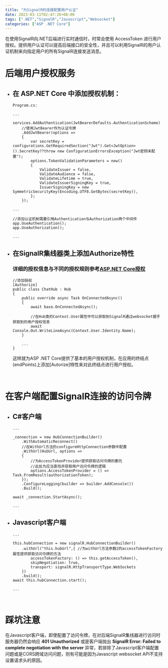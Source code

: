 ```yaml
---
title: "为SignalR的连接配置用户认证"
date: 2023-03-11T02:47:26+08:00
tags: [".NET","SignalR","Javascript","Websocket"]
categories: ["ASP .NET Core"]
---
```


在使用SignalR向.NET后端进行实时通信时，时常会使用 AccessToken 进行用户授权。提供用户认证可以提高后端接口的安全性，并且可以利用SignalR的用户认证机制来向指定用户的所有SignalR连接发送消息。

# 后端用户授权服务
- ## 在 ASP.NET Core 中添加授权机制：

    ```
    Program.cs:

    ...

    services.AddAuthentication(JwtBearerDefaults.AuthenticationScheme)
        //使用JwtBearer作为认证令牌
        .AddJwtBearer(options =>
        {
            var secretKey = configurations.GetRequiredSection("Jwt").Get<JwtOption>().SecretKey??throw new ConfigurationErrorsException("Jwt密钥未配置");
            options.TokenValidationParameters = new()
            {
                ValidateIssuer = false,
                ValidateAudience = false,
                ValidateLifetime = true,
                ValidateIssuerSigningKey = true,
                IssuerSigningKey = new SymmetricSecurityKey(Encoding.UTF8.GetBytes(secretKey)),
            };
        });

    ...

    //添加认证机制需要引用Authentication与Authorization两个中间件
    app.UseAuthentication();
    app.UseAuthorization();

    ...
    ```

- ## 在SignalR集线器类上添加Authorize特性  
  ###  详细的授权信息与不同的授权规则参考[ASP.NET Core授权](https://learn.microsoft.com/zh-cn/aspnet/core/security/authorization/introduction?view=aspnetcore-6.0)
    ```
    //添加授权
    [Authorize]
    public class ChatHub : Hub
    {
        public override async Task OnConnectedAsync()
        {
            await base.OnConnectedAsync();

            //在Hub类的Context.User属性中可以获取到SignalR通过websocket握手获取到的用户授权信息
            await Console.Out.WriteLineAsync(Context.User.Identity.Name);
        }
        
        ...
    }
    ```

    这样就为ASP .NET Core提供了基本的用户授权机制，在应用的终结点(endPoints)上添加[Autorize]特性来对此终结点进行用户授权。

<br>

# 在客户端配置SignalR连接的访问令牌
- ## C#客户端
    ```
    ...

    _connection = new HubConnectionBuilder()
        .WithAutomaticReconnect()
        //在WithUrl方法的configureHttpConnection参数中配置
        .WithUrl(HubUrl, options =>
        {
            //为AccessTokenProvider提供获取访问令牌的委托
            //此处为应当查找并获取用户访问令牌的逻辑
            options.AccessTokenProvider = () => Task.FromResult(authorizationToken);
        });
        .ConfigureLogging(builder => builder.AddConsole())
        .Build();
    
    await _connection.StartAsync();

    ...

    ```

- ## Javascript客户端
    ```
    ...

    this.hubConnection = new signalR.HubConnectionBuilder()
        .withUrl("this.hubUrl",{ //为withUrl方法参数2的accessTokenFactory属性提供获取访问令牌的方法
            accessTokenFactory: () => this.getAccessToken(),
            skipNegotiation: true,
            transport: signalR.HttpTransportType.WebSockets
        })
        .build();
    await this.hubConnection.start();

    ...
    ```

<br>

# 踩坑注意
在Javascript客户端，即使配置了访问令牌，在对后端SignalR集线器进行访问时服务器仍然会响应 **401 Unauthorized** 或是客户端抛出 **SignalR Error: Failed to complete negotiation with the server** 异常，若排除了Javascript客户端配置问题或是CORS跨域访问问题，则有可能是因为Javascript websocket API不支持设置请求头的原因。  


